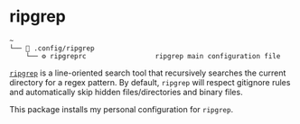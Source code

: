 # ripgrep

```text
~
└── 📂 .config/ripgrep
    └── ⚙️ ripgreprc                 ripgrep main configuration file

```

[`ripgrep`](https://github.com/BurntSushi/ripgrep) is a line-oriented search tool that recursively searches the current directory for a regex pattern. By default, `ripgrep` will respect gitignore rules and automatically skip hidden files/directories and binary files.

This package installs my personal configuration for `ripgrep`.
